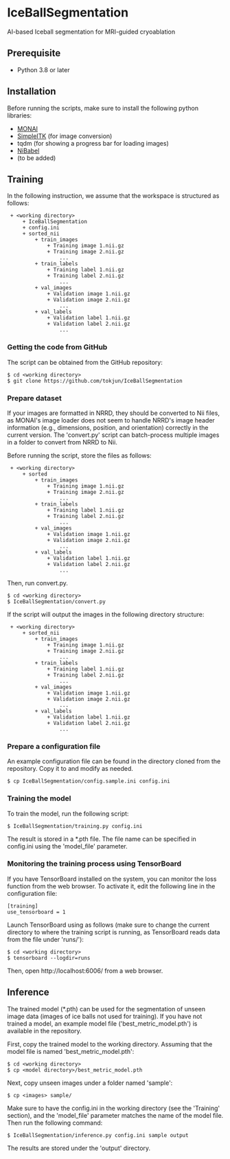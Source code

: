 # IceBallSegmentation
AI-based Iceball segmentation for MRI-guided cryoablation

## Prerequisite
 - Python 3.8 or later

## Installation

Before running the scripts, make sure to install the following python libraries:
 - [MONAI](https://monai.io/)
 - [SimpleITK](https://simpleitk.readthedocs.io/en/v1.1.0/index.html) (for image conversion)
 - tqdm (for showing a progress bar for loading images)
 - [NiBabel](https://nipy.org/nibabel/)
 - (to be added)

## Training

In the following instruction, we assume that the workspace is structured as follows:

~~~~
 + <working directory> 
     + IceBallSegmentation
     + config.ini
     + sorted_nii
         + train_images
             + Training image 1.nii.gz
             + Training image 2.nii.gz
                 ...
         + train_labels
             + Training label 1.nii.gz
             + Training label 2.nii.gz
                 ...
         + val_images
             + Validation image 1.nii.gz
             + Validation image 2.nii.gz
                 ...
         + val_labels
             + Validation label 1.nii.gz
             + Validation label 2.nii.gz
                 ...
~~~~

### Getting the code from GitHub

The script can be obtained from the GitHub repository: 

~~~~
$ cd <working directory>
$ git clone https://github.com/tokjun/IceBallSegmentation
~~~~

### Prepare dataset

If your images are formatted in NRRD, they should be converted to Nii files, as MONAI's
image loader does not seem to handle NRRD's image header information (e.g., dimensions,
position, and orientation) correctly in the current version. The 'convert.py' script can
batch-process multiple images in a folder to convert from NRRD to Nii.

Before running the script, store the files as follows:

~~~~
 + <working directory> 
     + sorted
         + train_images
             + Training image 1.nii.gz
             + Training image 2.nii.gz
                 ...
         + train_labels
             + Training label 1.nii.gz
             + Training label 2.nii.gz
                 ...
         + val_images
             + Validation image 1.nii.gz
             + Validation image 2.nii.gz
                 ...
         + val_labels
             + Validation label 1.nii.gz
             + Validation label 2.nii.gz
                 ...
~~~~

Then, run convert.py. 
~~~~
$ cd <working directory>
$ IceBallSegmentation/convert.py
~~~~

If the script will output the images in the following directory structure:
~~~~
 + <working directory> 
     + sorted_nii
         + train_images
             + Training image 1.nii.gz
             + Training image 2.nii.gz
                 ...
         + train_labels
             + Training label 1.nii.gz
             + Training label 2.nii.gz
                 ...
         + val_images
             + Validation image 1.nii.gz
             + Validation image 2.nii.gz
                 ...
         + val_labels
             + Validation label 1.nii.gz
             + Validation label 2.nii.gz
                 ...
~~~~


### Prepare a configuration file

An example configuration file can be found in the directory cloned from the repository. Copy it to <working directory> and modify as needed.

~~~~
$ cp IceBallSegmentation/config.sample.ini config.ini
~~~~

### Training the model

To train the model, run the following script:
~~~~
$ IceBallSegmentation/training.py config.ini
~~~~

The result is stored in a *.pth file. The file name can be specified in config.ini using the 'model_file' parameter.


### Monitoring the training process using TensorBoard

If you have TensorBoard installed on the system, you can monitor the loss function from the web browser.
To activate it, edit the following line in the configuration file:

~~~~
[training]
use_tensorboard = 1
~~~~

Launch TensorBoard using as follows (make sure to change the current directory to where
the training script is running, as TensorBoard reads data from the file under 'runs/'):

~~~~
$ cd <working directory>
$ tensorboard --logdir=runs
~~~~

Then, open http://localhost:6006/ from a web browser.



## Inference

The trained model (*.pth) can be used for the segmentation of unseen image data (images of ice balls not used for training). If you have not trained a model, an example model file ('best_metric_model.pth') is available in the repository.

First, copy the trained model to the working directory. Assuming that the model file is named 'best_metric_model.pth':

~~~
$ cd <working directory>
$ cp <model directory>/best_metric_model.pth
~~~

Next, copy unseen images under a folder named 'sample':

~~~
$ cp <images> sample/
~~~

Make sure to have the config.ini in the working directory (see the 'Training' section), and the 'model_file' parameter matches the name of the model file. Then run the following command:

~~~~
$ IceBallSegmentation/inference.py config.ini sample output
~~~~

The results are stored under the 'output' directory.







